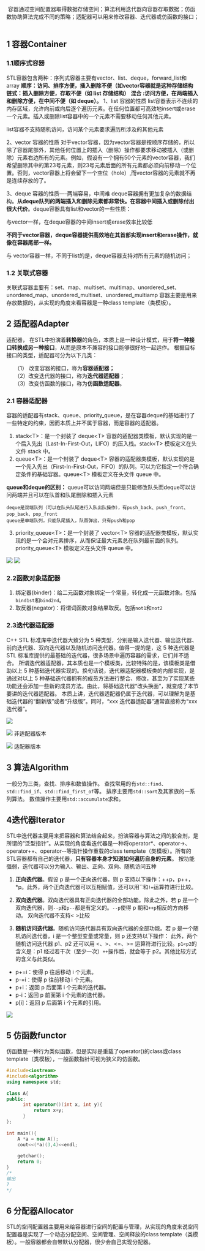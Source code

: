  容器通过空间配置器取得数据存储空间；算法利用迭代器向容器存取数据；仿函数协助算法完成不同的策略；适配器可以用来修改容器、迭代器或仿函数的接口；
 
## 1 容器Container

### 1.1顺序式容器
STL容器包含两种：序列式容器主要有vector、list、deque，forward_list和array
**顺序：访问、排序方便，插入删除不便（如vector容器就是这种存储结构**
**链式：插入删除方便，存取不便（如 list 存储结构）**
**混合 :访问方便，在两端插入和删除方便，在中间不便（如 deque）。**
1、list 容器的性质
list容器表示不连续的内存区域，允许向前或向后逐个遍历元素。在任何位置都可高效地insert或erase一个元素。插入或删除list容器中的一个元素不需要移动任何其他元素。

list容器不支持随机访问，访问某个元素要求遍历所涉及的其他元素

2、vector 容器的性质
对于vector容器，因为vector容器是按顺序存储的，所以除了容器尾部外，其他任何位置上的插入（删除）操作都要求移动被插入（或删除）元素右边所有的元素。例如，假设有一个拥有50个元素的vector容器，我们希望删除其中的第23号元素，则23号元素后面的所有元素都必须向前移动一个位置。否则，vector容器上将会留下一个空位（hole）,而vector容器的元素就不再是连续存放的了。

3、deque 容器的性质—-两端容易，中间难
deque容器拥有更加复杂的数据结构。**从deque队列的两端插入和删除元素都非常快。在容器中间插入或删除付出很大代价**。deque容器具有list和vector的一些性质：

与vector一样，在deque容器的中间insert或erase效率比较低

**不同于vector容器，deque容器提供高效地在其首部实现insert和erase操作，就像在容器尾部一样。**

与 vector容器一样，不同于list的是，deque容器支持对所有元素的随机访问；

### 1.2 关联式容器
关联式容器主要有：set、map、multiset、multimap、unordered_set、unordered_map、unordered_multiset、unordered_multiamp
容器主要是用来存放数据的，从实现的角度来看容器是一种class template（类模板）。

## 2 适配器Adapter
适配器， 在STL中扮演着**转换器**的角色，本质上是一种设计模式，用于**将一种接口转换成另一种接口**，从而是原本不兼容的接口能够很好地一起运作。
根据目标接口的类型，适配器可分为以下几类：

　　（1） 改变容器的接口，称为**容器适配器；**  
　　（2）改变迭代器的接口，称为**迭代器适配器**；  
　　（3）改变仿函数的接口，称为**仿函数适配器**。
　
### 2.1 容器适配器

容器的适配器有stack、queue、priority_queue，是在容器deque的基础进行了一些特定的约束，因而本质上并不属于容器，而是容器的适配器。
1. stack\<T>：是一个封装了 deque\<T> 容器的适配器类模板，默认实现的是一个后入先出（Last-In-First-Out，LIFO）的压入栈。stack\<T> 模板定义在头文件 stack 中。
2. queue\<T>：是一个封装了 deque\<T> 容器的适配器类模板，默认实现的是一个先入先出（First-In-First-Out，FIFO）的队列。可以为它指定一个符合确定条件的基础容器。queue\<T> 模板定义在头文件 queue 中。

**queue和deque的区别：** queue可以访问两端但是只能修改队头而deque可以访问两端并且可以在队首和队尾删除和插入元素

	deque是双端队列（可以在队头队尾进行入队出队操作），有push_back、push_front、pop_back、pop_front
	queue是单端队列，只能队尾插入，队首弹出，只有push和pop


3. priority_queue\<T>：是一个封装了 vector\<T> 容器的适配器类模板，默认实现的是一个会对元素排序，从而保证最大元素总在队列最前面的队列。priority_queue\<T> 模板定义在头文件 queue 中。

![](images/STL6大组件_image_1.png)
![](https://imgconvert.csdnimg.cn/aHR0cHM6Ly91cGxvYWQtaW1hZ2VzLmppYW5zaHUuaW8vdXBsb2FkX2ltYWdlcy80MzQ4NTcyLTAxMTk0OGUxYzFjNmNmNGIucG5n?x-oss-process=image/format,png)

### 2.2函数对象适配器

1. 绑定器(binder)：给二元函数对象绑定一个常量，转化成一元函数对象。包括`bind1st`和`bind2nd`。
2. 取反器(negator)：将谓词函数对象结果取反。包括`not1`和`not2`

### 2.3迭代器适配器
C++ STL 标准库中迭代器大致分为 5 种类型，分别是输入迭代器、输出迭代器、前向迭代器、双向迭代器以及随机访问迭代器。值得一提的是，这 5 种迭代器是 STL 标准库提供的最基础的迭代器，很多场景中遍历容器的需求，它们并不适合。
所谓迭代器适配器，其本质也是一个模板类，比较特殊的是，该模板类是借助以上 5 种基础迭代器实现的。换句话说，迭代器适配器模板类的内部实现，是通过对以上 5 种基础迭代器拥有的成员方法进行整合、修改，甚至为了实现某些功能还会添加一些新的成员方法。由此，将基础迭代器“改头换面”，就变成了本节要讲的迭代器适配器。
本质上讲，迭代器适配器仍属于迭代器，可以理解为是基础迭代器的“翻新版”或者“升级版”。同时，“xxx 迭代器适配器”通常直接称为“xxx 迭代器”。

![](images/STL6大组件_image_1.png)

![](images/STL6大组件_image_2.png)
非适配器版本


![](images/STL6大组件_image_2.png)
适配器版本
## 3 算法Algorithm
一般分为三类，查找、排序和数值操作。
查找常用的有`std::find`、`std::find_if`、`std::find_first_of`等。
排序主要用`std::sort`及其家族的一系列算法。
数值操作主要用`std::accumulate`求和。

## 4迭代器Iterator
STL中迭代器主要用来把容器和算法结合起来，扮演容器与算法之间的胶合剂，是所谓的“泛型指针”。从实现的角度看迭代器是一种将operator*、operator->、operator++、operator--等指针操作重载的class template（类模板）。所有的STL容器都有自己的迭代器，**只有容器本身才知道如何遍历自身的元素**。
按功能强弱，迭代器可以分为输入、输出、正向、双向、随机访问五种

1) **正向迭代器**。假设 p 是一个正向迭代器，则 p 支持以下操作：++p，p++，*p。此外，两个正向迭代器可以互相赋值，还可以用``和`!=`运算符进行比较。  
  
2) **双向迭代器**。双向迭代器具有正向迭代器的全部功能。除此之外，若 p 是一个双向迭代器，则`--p`和`p--`都是有定义的。`--p`使得 p 朝和`++p`相反的方向移动。  双向迭代器不支持< >比较
  
3) **随机访问迭代器**。随机访问迭代器具有双向迭代器的全部功能。若 p 是一个随机访问迭代器，i 是一个整型变量或常量，则 p 还支持以下操作：
此外，两个随机访问迭代器 p1、p2 还可以用 <、>、<=、>= 运算符进行比较。`p1<p2`的含义是：p1 经过若干次（至少一次）`++`操作后，就会等于 p2。其他比较方式的含义与此类似。

- p+=i：使得 p 往后移动 i 个元素。
- p-=i：使得 p 往前移动 i 个元素。
- p+i：返回 p 后面第 i 个元素的迭代器。
- p-i：返回 p 前面第 i 个元素的迭代器。
- p[i]：返回 p 后面第 i 个元素的引用。

![](images/STL6大组件_image_3.png)


## 5 仿函数functor
仿函数是一种行为类似函数，但是实际是重载了operator()的class或class template（类模板），一般函数指针可视为狭义的仿函数。
```c++
#include<iostream>
#include<algorithm>
using namespace std;
 
class A{
public:
      int operator()(int x, int y){
          return x+y;
	  }
};
 
int main(){ 
	A *a = new A();
	cout<<(*a)(3,4)<<endl;
	
    getchar();
    return 0;
}
/*
输出
7 
*/
```

## 6 分配器Allocator
STL的空间配置器主要用来给容器进行空间的配置与管理，从实现的角度来说空间配置器是实现了一个动态分配空间、空间管理、空间释放的class template（类模板）。一般容器都会自带默认分配器，很少会自己实现分配器。